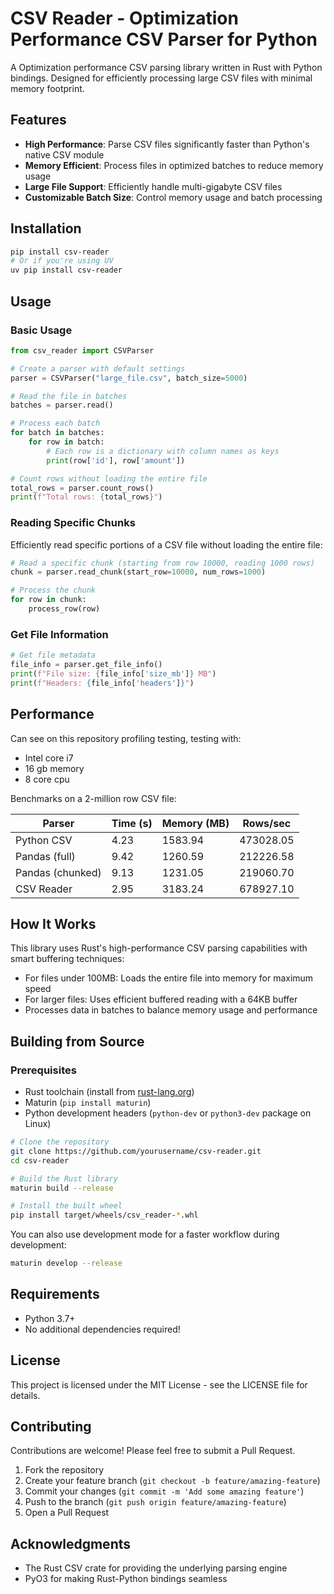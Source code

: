 # CSV Reader - Optimization Performance CSV Parser for Python

A Optimization performance CSV parsing library written in Rust with Python bindings. Designed for efficiently processing large CSV files with minimal memory footprint.

## Features

- **High Performance**: Parse CSV files significantly faster than Python's native CSV module
- **Memory Efficient**: Process files in optimized batches to reduce memory usage
- **Large File Support**: Efficiently handle multi-gigabyte CSV files
- **Customizable Batch Size**: Control memory usage and batch processing

## Installation

```bash
pip install csv-reader
# Or if you're using UV
uv pip install csv-reader
```

## Usage

### Basic Usage

```python
from csv_reader import CSVParser

# Create a parser with default settings
parser = CSVParser("large_file.csv", batch_size=5000)

# Read the file in batches
batches = parser.read()

# Process each batch
for batch in batches:
    for row in batch:
        # Each row is a dictionary with column names as keys
        print(row['id'], row['amount'])

# Count rows without loading the entire file
total_rows = parser.count_rows()
print(f"Total rows: {total_rows}")
```

### Reading Specific Chunks

Efficiently read specific portions of a CSV file without loading the entire file:

```python
# Read a specific chunk (starting from row 10000, reading 1000 rows)
chunk = parser.read_chunk(start_row=10000, num_rows=1000)

# Process the chunk
for row in chunk:
    process_row(row)
```

### Get File Information

```python
# Get file metadata
file_info = parser.get_file_info()
print(f"File size: {file_info['size_mb']} MB")
print(f"Headers: {file_info['headers']}")
```

## Performance

Can see on this repository profiling testing, testing with:
- Intel core i7
- 16 gb memory
- 8 core cpu

Benchmarks on a 2-million row CSV file:

| Parser | Time (s) | Memory (MB) | Rows/sec |
|--------|----------|-------------|----------|
| Python CSV | 4.23 | 1583.94 | 473028.05 |
| Pandas (full) | 9.42 | 1260.59 | 212226.58 |
| Pandas (chunked) | 9.13 | 1231.05 | 219060.70 |
| CSV Reader | 2.95 | 3183.24 | 678927.10 |

## How It Works

This library uses Rust's high-performance CSV parsing capabilities with smart buffering techniques:

- For files under 100MB: Loads the entire file into memory for maximum speed
- For larger files: Uses efficient buffered reading with a 64KB buffer
- Processes data in batches to balance memory usage and performance

## Building from Source

### Prerequisites

- Rust toolchain (install from [rust-lang.org](https://www.rust-lang.org/tools/install))
- Maturin (`pip install maturin`)
- Python development headers (`python-dev` or `python3-dev` package on Linux)

```bash
# Clone the repository
git clone https://github.com/yourusername/csv-reader.git
cd csv-reader

# Build the Rust library
maturin build --release

# Install the built wheel
pip install target/wheels/csv_reader-*.whl
```

You can also use development mode for a faster workflow during development:

```bash
maturin develop --release
```

## Requirements

- Python 3.7+
- No additional dependencies required!

## License

This project is licensed under the MIT License - see the LICENSE file for details.

## Contributing

Contributions are welcome! Please feel free to submit a Pull Request.

1. Fork the repository
2. Create your feature branch (`git checkout -b feature/amazing-feature`)
3. Commit your changes (`git commit -m 'Add some amazing feature'`)
4. Push to the branch (`git push origin feature/amazing-feature`)
5. Open a Pull Request

## Acknowledgments

- The Rust CSV crate for providing the underlying parsing engine
- PyO3 for making Rust-Python bindings seamless
